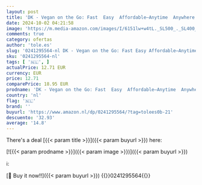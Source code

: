 ```yaml
---
layout: post
title: 'DK - Vegan on the Go: Fast  Easy  Affordable―Anytime  Anywhere'
date: 2024-10-02 04:21:58
image: 'https://m.media-amazon.com/images/I/6151lw+w4tL._SL500_._SL400_.jpg'
comments: true
category: ofertas
author: 'tole.es'
slug: '0241295564-nl DK - Vegan on the Go: Fast Easy Affordable―Anytime Anywhere'
sku: '0241295564-nl'
tags: [ '🇳🇱', ]
actualPrice: 12.71 EUR
currency: EUR
price: 12.71
comparePrice: 18.95 EUR
prodname: 'DK - Vegan on the Go: Fast  Easy  Affordable―Anytime  Anywhere'
country: 'nl'
flag: '🇳🇱'
brand: ''
buyurl: 'https://www.amazon.nl/dp/0241295564/?tag=tolees0b-21'
descuento: '32.93'
average: '14.8'
---
```


There's a deal [{{< param title >}}]({{< param buyurl >}})  here:

[![{{< param prodname >}}]({{< param image >}})]({{< param buyurl >}})

ℹ️:


[🛒 Buy it now!!]({{< param buyurl >}})
{{<world>}}0241295564{{</world>}}
